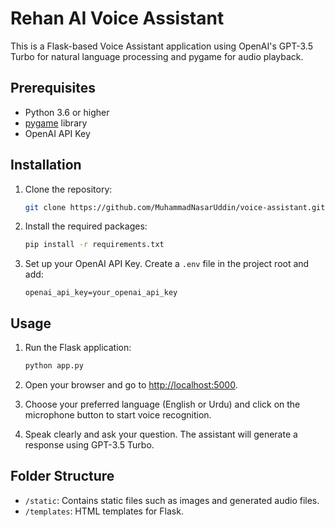 # Rehan AI Voice Assistant

This is a Flask-based Voice Assistant application using OpenAI's GPT-3.5 Turbo for natural language processing and pygame for audio playback.

## Prerequisites

- Python 3.6 or higher
- [pygame](https://www.pygame.org/) library
- OpenAI API Key

## Installation

1. Clone the repository:

    ```bash
    git clone https://github.com/MuhammadNasarUddin/voice-assistant.git
    ```

2. Install the required packages:

    ```bash
    pip install -r requirements.txt
    ```

3. Set up your OpenAI API Key. Create a `.env` file in the project root and add:

    ```plaintext
    openai_api_key=your_openai_api_key
    ```

## Usage

1. Run the Flask application:

    ```bash
    python app.py
    ```

2. Open your browser and go to [http://localhost:5000](http://localhost:5000).

3. Choose your preferred language (English or Urdu) and click on the microphone button to start voice recognition.

4. Speak clearly and ask your question. The assistant will generate a response using GPT-3.5 Turbo.

## Folder Structure

- `/static`: Contains static files such as images and generated audio files.
- `/templates`: HTML templates for Flask.

